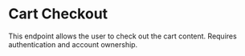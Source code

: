 # Cart Checkout

This endpoint allows the user to check out the cart content. Requires authentication and account ownership.

<api-endpoint openapi-path="../../../../cat-php-api_openapi.json" method="POST" endpoint="/api/v1/users/{uid}/cart/checkout"/>

